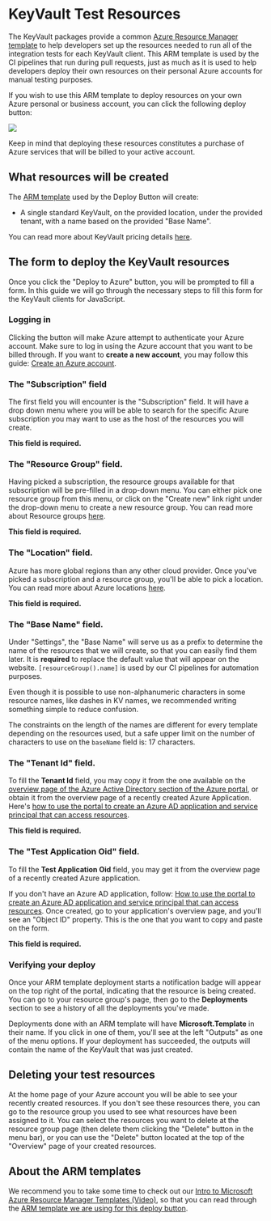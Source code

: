 # KeyVault Test Resources

The KeyVault packages provide a common [Azure Resource Manager template][KVARM] to help developers set up the resources needed
to run all of the integration tests for each KeyVault client. This ARM template is used by the CI pipelines
that run during pull requests, just as much as it is used to help developers deploy their own resources on their personal
Azure accounts for manual testing purposes.

If you wish to use this ARM template to deploy resources on your own Azure personal or business account, you can click
the following deploy button:

[![](http://azuredeploy.net/deploybutton.png)](https://portal.azure.com/#create/Microsoft.Template/uri/https%3A%2F%2Fraw.githubusercontent.com%2FAzure%2Fazure-sdk-for-js%2Fmaster%2Fsdk%2Fkeyvault%2Ftest-resources.json)

Keep in mind that deploying these resources constitutes a purchase of Azure services that will be billed to your active account.

## What resources will be created

The [ARM template][KVARM] used by the Deploy Button will create:

- A single standard KeyVault, on the provided location, under the provided tenant, with a name based on the provided "Base Name".

You can read more about KeyVault pricing details [here](https://azure.microsoft.com/en-us/pricing/details/key-vault/).

## The form to deploy the KeyVault resources

Once you click the "Deploy to Azure" button, you will be prompted to fill a form.
In this guide we will go through the necessary steps to fill this form for the KeyVault clients for JavaScript.

### Logging in

Clicking the button will make Azure attempt to authenticate your Azure account. Make sure to log in using the Azure account that you want to be billed through.
If you want to **create a new account**, you may follow this guide: [Create an Azure account][CreateAzureAccount].

### The "Subscription" field

The first field you will encounter is the "Subscription" field.
It will have a drop down menu where you will be able to search for the specific Azure subscription
you may want to use as the host of the resources you will create.

**This field is required.**

### The "Resource Group" field.

Having picked a subscription, the resource groups available for that subscription
will be pre-filled in a drop-down menu. You can either pick one resource group from this menu,
or click on the "Create new" link right under the drop-down menu to create a new resource group.
You can read more about Resource groups [here][ResourceGroups].

**This field is required.**

### The "Location" field.

Azure has more global regions than any other cloud provider.
Once you've picked a subscription and a resource group,
you'll be able to pick a location. 
You can read more about Azure locations [here][AzureLocations].

**This field is required.**

### The "Base Name" field.

Under "Settings", the "Base Name" will serve us as a prefix
to determine the name of the resources that we will create,
so that you can easily find them later. It is **required**
to replace the default value that will appear on the website.
`[resourceGroup().name]` is used by our CI pipelines for automation purposes.

Even though it is possible to use non-alphanumeric characters in some resource names,
like dashes in KV names, we recommended writing something simple to reduce confusion.

The constraints on the length of the names are different for every template depending on the resources used,
but a safe upper limit on the number of characters to use on the `baseName` field is: 17 characters.

### The "Tenant Id" field.

To fill the **Tenant Id** field, you may copy it from the one available on the
[overview page of the Azure Active Directory section of the Azure portal][AADOverview],
or obtain it from the overview page of a recently created Azure Application.
Here's [how to use the portal to create an Azure AD application and service principal that can access resources][HowToAADApp].

**This field is required.**

### The "Test Application Oid" field.

To fill the **Test Application Oid** field, you may get it from the overview page of a recently created Azure application.

If you don't have an Azure AD application, follow: [How to use the portal to create an Azure AD application and service principal that can access resources][HowToAADApp].
Once created, go to your application's overview page, and you'll see an "Object ID" property. This is the one that you want to copy and paste on the form.

**This field is required.**

### Verifying your deploy

Once your ARM template deployment starts a notification badge will appear on the top right of the portal,
indicating that the resource is being created. You can go to your resource group's page,
then go to the **Deployments** section to see a history of all the deployments you've made.

Deployments done with an ARM template will have **Microsoft.Template** in their name.
If you click in one of them, you'll see at the left "Outputs" as one of the menu options.
If your deployment has succeeded, the outputs will contain the name of the KeyVault that was just created.

## Deleting your test resources

At the home page of your Azure account you will be able to see your recently created resources.
If you don't see these resources there, you can go to the resource group you used to see
what resources have been assigned to it. You can select the resources you want to delete
at the resource group page (then delete them clicking the "Delete" button in the menu bar),
or you can use the "Delete" button located at the top of the "Overview" page of your created resources.

## About the ARM templates

We recommend you to take some time to check out our [Intro to Microsoft Azure Resource Manager Templates (Video)][ARMIntro],
so that you can read through the [ARM template we are using for this deploy button][KVARM].


[KVARM]: https://github.com/Azure/azure-sdk-for-js/blob/keyvault/deploy-button-guide/sdk/keyvault/test-resources.json
[CreateAzureAccount]: https://docs.microsoft.com/en-us/learn/modules/create-an-azure-account/
[ResourceGroups]: https://docs.microsoft.com/en-us/azure/azure-resource-manager/management/overview#resource-groups
[AzureLocations]: https://azure.microsoft.com/en-us/global-infrastructure/locations/
[ARMIntro]: https://dev.to/azure/intro-to-microsoft-azure-resource-manager-templates-video-9cc
[AADOverview]: https://ms.portal.azure.com/#blade/Microsoft_AAD_IAM/ActiveDirectoryMenuBlade/Overview
[HowToAADApp]: https://docs.microsoft.com/en-us/azure/active-directory/develop/howto-create-service-principal-portal
